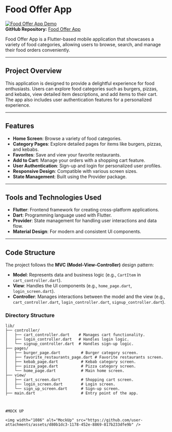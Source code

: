 # Food Offer App

[![Food Offer App Demo](https://img.shields.io/badge/Demo-Video-blue)](https://example.com/demo)  
**GitHub Repository:** [Food Offer App](https://github.com/SanaMehdi/my_flutter_app1/)

Food Offer App is a Flutter-based mobile application that showcases a variety of food categories, allowing users to browse, search, and manage their food orders conveniently.

---

## **Project Overview**
This application is designed to provide a delightful experience for food enthusiasts. Users can explore food categories such as burgers, pizzas, and kebabs, view detailed item descriptions, and add items to their cart. The app also includes user authentication features for a personalized experience.

---

## **Features**
- **Home Screen**: Browse a variety of food categories.
- **Category Pages**: Explore detailed pages for items like burgers, pizzas, and kebabs.
- **Favorites**: Save and view your favorite restaurants.
- **Add to Cart**: Manage your orders with a shopping cart feature.
- **User Authentication**: Sign-up and login for personalized user profiles.
- **Responsive Design**: Compatible with various screen sizes.
- **State Management**: Built using the Provider package.

---

## **Tools and Technologies Used**
- **Flutter**: Frontend framework for creating cross-platform applications.
- **Dart**: Programming language used with Flutter.
- **Provider**: State management for handling user interactions and data flow.
- **Material Design**: For modern and consistent UI components.

---

## **Code Structure**
The project follows the **MVC (Model-View-Controller)** design pattern:

- **Model**: Represents data and business logic (e.g., `CartItem` in `cart_controller.dart`).
- **View**: Handles the UI components (e.g., `home_page.dart`, `login_screen.dart`).
- **Controller**: Manages interactions between the model and the view (e.g., `cart_controller.dart`, `login_controller.dart`, `signup_controller.dart`).

### **Directory Structure**
```plaintext
lib/
├── controller/
│   ├── cart_controller.dart    # Manages cart functionality.
│   ├── login_controller.dart   # Handles login logic.
│   └── signup_controller.dart  # Handles sign-up logic.
├── pages/
│   ├── burger_page.dart         # Burger category screen.
│   ├── favorite_restaurants_page.dart # Favorite restaurants screen.
│   ├── kebab_page.dart          # Kebab category screen.
│   ├── pizza_page.dart          # Pizza category screen.
│   └── home_page.dart           # Main home screen.
├── view/
│   ├── cart_screen.dart         # Shopping cart screen.
│   ├── login_screen.dart        # Login screen.
│   └── sign_up_screen.dart      # Sign-up screen.
├── main.dart                    # Entry point of the app.



#MOCK UP

<img width="1086" alt="MockUp" src="https://github.com/user-attachments/assets/d80b1dc3-1178-452e-8869-817b233dfe9b" />
